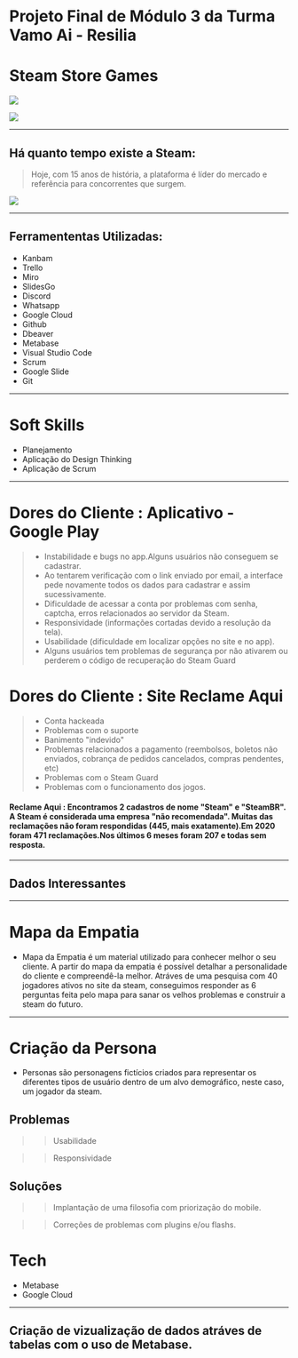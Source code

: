# Projeto Final de Módulo 3 da Turma Vamo Ai - Resilia 
# Steam Store Games 

![](https://github.com/michelle-lira/projeto_modulo3_steam/blob/main/images/Captura%20de%20tela%20de%202021-05-27%2022-45-20.png)

![](https://github.com/michelle-lira/projeto_modulo3_steam/blob/main/images/Captura%20de%20tela%20de%202021-05-28%2002-17-29.png)

---

## Há quanto tempo existe a Steam: 
>Hoje, com 15 anos de história, a plataforma é líder do mercado e referência para concorrentes que surgem. 

![](https://github.com/michelle-lira/projeto_modulo3_steam/blob/main/images/Captura%20de%20tela%20de%202021-05-28%2002-17-35.png)

---

## Ferramententas Utilizadas: 
* Kanbam 
* Trello
* Miro
* SlidesGo
* Discord 
* Whatsapp 
* Google Cloud 
* Github
* Dbeaver 
* Metabase
* Visual Studio Code 
* Scrum 
* Google Slide
* Git
---
# Soft Skills 
* Planejamento 
* Aplicação do Design Thinking 
* Aplicação de Scrum 
---
# Dores do Cliente : Aplicativo - Google Play 
 
> * Instabilidade e bugs no app.Alguns usuários não conseguem se cadastrar. 
> * Ao tentarem verificação com o link enviado por email, a interface pede novamente todos os dados para cadastrar e assim sucessivamente.
> * Dificuldade de acessar a conta por problemas com senha, captcha, erros relacionados ao servidor da Steam.
> * Responsividade (informações cortadas devido a resolução da tela).
> * Usabilidade (dificuldade em localizar opções no site e no app).
> * Alguns usuários tem problemas de segurança por não ativarem ou perderem o código de recuperação do Steam Guard


# Dores do Cliente : Site Reclame Aqui

> * Conta hackeada
> * Problemas com o suporte
> * Banimento "indevido"
> * Problemas relacionados a pagamento (reembolsos, boletos não enviados, cobrança de pedidos cancelados, compras pendentes, etc)
> * Problemas com o Steam Guard
> * Problemas com o funcionamento dos jogos.

 #### Reclame Aqui : Encontramos 2 cadastros de nome "Steam" e "SteamBR". A Steam é considerada uma empresa "não recomendada". Muitas das reclamações não foram respondidas (445, mais exatamente).Em 2020 foram 471 reclamações.Nos últimos 6 meses foram 207 e todas sem resposta.
---------

## Dados Interessantes 

______

# Mapa da Empatia

* Mapa da Empatia é um material utilizado para conhecer melhor o seu cliente. A partir do mapa da empatia é possível detalhar a personalidade do cliente e compreendê-la melhor. Atráves de uma pesquisa com 40 jogadores ativos no site da steam, conseguimos responder as 6 perguntas feita pelo mapa para sanar os velhos problemas e construir a steam do futuro. 


_________________

# Criação da Persona 

* Personas são personagens fictícios criados para representar os diferentes tipos de usuário dentro de um alvo demográfico, neste caso, um jogador da steam. 


## Problemas 
>> Usabilidade 

>> Responsividade

## Soluções 
>> Implantação de uma filosofia com priorização do mobile.

>> Correções de problemas com plugins e/ou flashs.


# Tech
* Metabase 
* Google Cloud
--------------


## Criação de vizualização de dados atráves de tabelas com o uso de Metabase.
